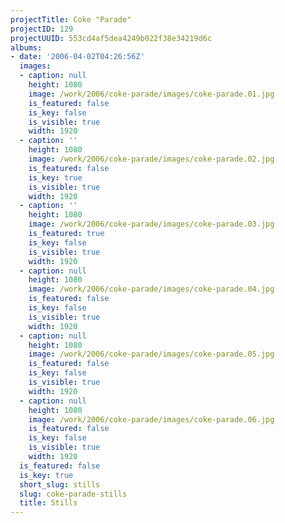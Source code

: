 ```yaml
---
projectTitle: Coke "Parade"
projectID: 129
projectUUID: 553cd4af5dea4249b022f38e34219d6c
albums:
- date: '2006-04-02T04:26:56Z'
  images:
  - caption: null
    height: 1080
    image: /work/2006/coke-parade/images/coke-parade.01.jpg
    is_featured: false
    is_key: false
    is_visible: true
    width: 1920
  - caption: ''
    height: 1080
    image: /work/2006/coke-parade/images/coke-parade.02.jpg
    is_featured: false
    is_key: true
    is_visible: true
    width: 1920
  - caption: ''
    height: 1080
    image: /work/2006/coke-parade/images/coke-parade.03.jpg
    is_featured: true
    is_key: false
    is_visible: true
    width: 1920
  - caption: null
    height: 1080
    image: /work/2006/coke-parade/images/coke-parade.04.jpg
    is_featured: false
    is_key: false
    is_visible: true
    width: 1920
  - caption: null
    height: 1080
    image: /work/2006/coke-parade/images/coke-parade.05.jpg
    is_featured: false
    is_key: false
    is_visible: true
    width: 1920
  - caption: null
    height: 1080
    image: /work/2006/coke-parade/images/coke-parade.06.jpg
    is_featured: false
    is_key: false
    is_visible: true
    width: 1920
  is_featured: false
  is_key: true
  short_slug: stills
  slug: coke-parade-stills
  title: Stills
---
```

